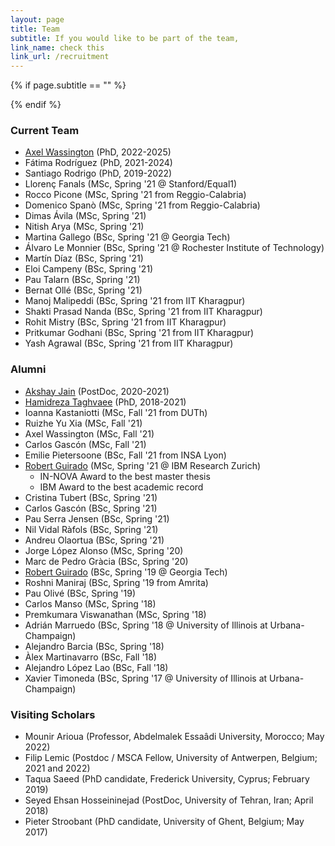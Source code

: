 ```yaml
---
layout: page
title: Team
subtitle: If you would like to be part of the team,  
link_name: check this
link_url: /recruitment
---
```


{% if page.subtitle == "" %}
<div class="empty_subtitle"></div>
{% endif %}

### Current Team

- [Axel Wassington](https://www.linkedin.com/in/axel-wassington-258792a0/) (PhD, 2022-2025)
- Fátima Rodríguez (PhD, 2021-2024)
- Santiago Rodrigo (PhD, 2019-2022)
- Llorenç Fanals (MSc, Spring '21 @ Stanford/Equal1)
- Rocco Picone (MSc, Spring '21 from Reggio-Calabria)
- Domenico Spanò (MSc, Spring '21 from Reggio-Calabria)
- Dimas Ávila (MSc, Spring '21)
- Nitish Arya (MSc, Spring '21)
- Martina Gallego (BSc, Spring '21 @ Georgia Tech)
- Álvaro Le Monnier (BSc, Spring '21 @ Rochester Institute of Technology)
- Martín Díaz (BSc, Spring '21)
- Eloi Campeny (BSc, Spring '21)
- Pau Talarn (BSc, Spring '21)
- Bernat Ollé (BSc, Spring '21)
- Manoj Malipeddi (BSc, Spring '21 from IIT Kharagpur)
- Shakti Prasad Nanda (BSc, Spring '21 from IIT Kharagpur)
- Rohit Mistry (BSc, Spring '21 from IIT Kharagpur)
- Pritkumar Godhani (BSc, Spring '21 from IIT Kharagpur)
- Yash Agrawal (BSc, Spring '21 from IIT Kharagpur)


### Alumni

- [Akshay Jain](https://www.linkedin.com/in/akshay91jain) (PostDoc, 2020-2021)
- [Hamidreza Taghvaee](https://www.nottingham.ac.uk/research/groups/ggiemr/people/hamidreza.taghvaee) (PhD, 2018-2021)
- Ioanna Kastaniotti (MSc, Fall '21 from DUTh)
- Ruizhe Yu Xia (MSc, Fall '21)
- Axel Wassington (MSc, Fall '21)
- Carlos Gascón (MSc, Fall '21)
- Emilie Pietersoone (BSc, Fall '21 from INSA Lyon)
- [Robert Guirado](https://gea.ssr.upm.es/equipo/robert-guirado/) (MSc, Spring '21 @ IBM Research Zurich)
  - IN-NOVA Award to the best master thesis 
  - IBM Award to the best academic record 
- Cristina Tubert (BSc, Spring '21)
- Carlos Gascón (BSc, Spring '21)
- Pau Serra Jensen (BSc, Spring '21)
- Nil Vidal Ràfols (BSc, Spring '21)
- Andreu Olaortua (BSc, Spring '21)
- Jorge López Alonso (MSc, Spring '20)
- Marc de Pedro Gràcia (BSc, Spring '20)
- [Robert Guirado](https://gea.ssr.upm.es/equipo/robert-guirado/) (BSc, Spring '19 @ Georgia Tech)
- Roshni Maniraj (BSc, Spring '19 from Amrita)
- Pau Olivé (BSc, Spring '19)
- Carlos Manso (MSc, Spring '18)
- Premkumara Viswanathan (MSc, Spring '18)
- Adrián Marruedo (BSc, Spring '18 @ University of Illinois at Urbana-Champaign)
- Alejandro Barcia (BSc, Spring '18)
- Àlex Martinavarro (BSc, Fall '18)
- Alejandro López Lao (BSc, Fall '18)
- Xavier Timoneda (BSc, Spring '17 @ University of Illinois at Urbana-Champaign)



### Visiting Scholars

- Mounir Arioua (Professor, Abdelmalek Essaâdi University, Morocco; May 2022)
- Filip Lemic (Postdoc / MSCA Fellow, University of Antwerpen, Belgium; 2021 and 2022)
- Taqua Saeed (PhD candidate, Frederick University, Cyprus; February 2019)
- Seyed Ehsan Hosseininejad (PostDoc, University of Tehran, Iran; April 2018)
- Pieter Stroobant (PhD candidate, University of Ghent, Belgium; May 2017)



